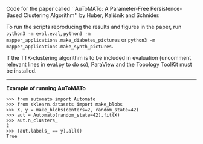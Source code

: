 Code for the paper called ``AuToMATo: A Parameter-Free Persistence-Based Clustering Algorithm'' by Huber, Kali&#353;nik and Schnider.

To run the scripts reproducing the results and figures in the paper, run ``python3 -m eval.eval``, ``python3 -m mapper_applications.make_diabetes_pictures`` or ``python3 -m mapper_applications.make_synth_pictures``.

If the TTK-clustering algorithm is to be included in evaluation (uncomment relevant lines in eval.py to do so), ParaView and the Topology ToolKit must be installed.

---

__Example of running AuToMATo__

```
>>> from automato import Automato
>>> from sklearn.datasets import make_blobs
>>> X, y = make_blobs(centers=2, random_state=42)
>>> aut = Automato(random_state=42).fit(X)
>>> aut.n_clusters_
2
>>> (aut.labels_ == y).all()
True
```